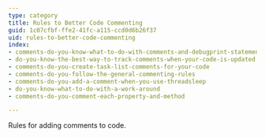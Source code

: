 ```yaml
---
type: category
title: Rules to Better Code Commenting
guid: 1c07cfbf-ffe2-41fc-a115-ccd0d6b26f37
uid: rules-to-better-code-commenting
index:
- comments-do-you-know-what-to-do-with-comments-and-debugprint-statements
- do-you-know-the-best-way-to-track-comments-when-your-code-is-updated
- comments-do-you-create-task-list-comments-for-your-code
- comments-do-you-follow-the-general-commenting-rules
- comments-do-you-add-a-comment-when-you-use-threadsleep
- do-you-know-what-to-do-with-a-work-around
- comments-do-you-comment-each-property-and-method

---
```

Rules for adding comments to code.

